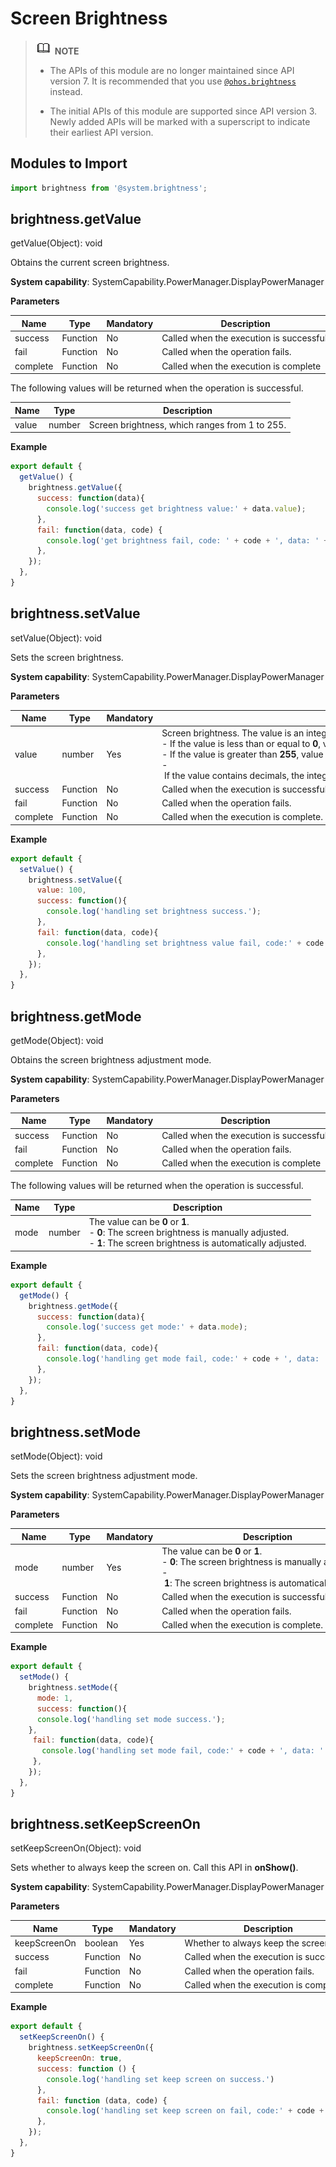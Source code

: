 # Screen Brightness

> ![icon-note.gif](public_sys-resources/icon-note.gif) **NOTE**
> - The APIs of this module are no longer maintained since API version 7. It is recommended that you use [`@ohos.brightness`](js-apis-brightness.md) instead.
> 
> - The initial APIs of this module are supported since API version 3. Newly added APIs will be marked with a superscript to indicate their earliest API version.


## Modules to Import


```js
import brightness from '@system.brightness';
```


## brightness.getValue

getValue(Object): void

Obtains the current screen brightness.

**System capability**: SystemCapability.PowerManager.DisplayPowerManager

**Parameters**

| Name | Type | Mandatory | Description |
| -------- | -------- | -------- | -------- |
| success | Function | No | Called&nbsp;when&nbsp;the&nbsp;execution&nbsp;is&nbsp;successful. |
| fail | Function | No | Called&nbsp;when&nbsp;the&nbsp;operation&nbsp;fails. |
| complete | Function | No | Called&nbsp;when&nbsp;the&nbsp;execution&nbsp;is&nbsp;complete |

The following values will be returned when the operation is successful.

| Name | Type | Description |
| -------- | -------- | -------- |
| value | number | Screen&nbsp;brightness,&nbsp;which&nbsp;ranges&nbsp;from&nbsp;1&nbsp;to&nbsp;255. |

**Example**

```js
export default {    
  getValue() {        
    brightness.getValue({            
      success: function(data){                
        console.log('success get brightness value:' + data.value);            
      },            
      fail: function(data, code) {                
        console.log('get brightness fail, code: ' + code + ', data: ' + data);            
      },
    });    
  },
}
```


## brightness.setValue

setValue(Object): void

Sets the screen brightness.

**System capability**: SystemCapability.PowerManager.DisplayPowerManager

**Parameters**

| Name | Type | Mandatory | Description |
| -------- | -------- | -------- | -------- |
| value | number | Yes | Screen&nbsp;brightness.&nbsp;The&nbsp;value&nbsp;is&nbsp;an&nbsp;integer&nbsp;ranging&nbsp;from&nbsp;1&nbsp;to&nbsp;255.<br/>-&nbsp;If&nbsp;the&nbsp;value&nbsp;is&nbsp;less&nbsp;than&nbsp;or&nbsp;equal&nbsp;to&nbsp;**0**,&nbsp;value&nbsp;**1**&nbsp;will&nbsp;be&nbsp;used.<br/>-&nbsp;If&nbsp;the&nbsp;value&nbsp;is&nbsp;greater&nbsp;than&nbsp;**255**,&nbsp;value&nbsp;**255**&nbsp;will&nbsp;be&nbsp;used.<br/>-&nbsp;If&nbsp;the&nbsp;value&nbsp;contains&nbsp;decimals,&nbsp;the&nbsp;integral&nbsp;part&nbsp;of&nbsp;the&nbsp;value&nbsp;will&nbsp;be&nbsp;used.&nbsp;For&nbsp;example,&nbsp;if&nbsp;value&nbsp;**8.1**&nbsp;is&nbsp;set,&nbsp;value&nbsp;**8**&nbsp;will&nbsp;be&nbsp;used. |
| success | Function | No | Called&nbsp;when&nbsp;the&nbsp;execution&nbsp;is&nbsp;successful. |
| fail | Function | No | Called&nbsp;when&nbsp;the&nbsp;operation&nbsp;fails. |
| complete | Function | No | Called&nbsp;when&nbsp;the&nbsp;execution&nbsp;is&nbsp;complete. |

**Example**

```js
export default {    
  setValue() {        
    brightness.setValue({            
      value: 100,            
      success: function(){                
        console.log('handling set brightness success.');            
      },            
      fail: function(data, code){                
        console.log('handling set brightness value fail, code:' + code + ', data: ' + data);            
      },        
    });    
  },
}
```


## brightness.getMode

getMode(Object): void

Obtains the screen brightness adjustment mode.

**System capability**: SystemCapability.PowerManager.DisplayPowerManager

**Parameters**

| Name | Type | Mandatory | Description |
| -------- | -------- | -------- | -------- |
| success | Function | No | Called&nbsp;when&nbsp;the&nbsp;execution&nbsp;is&nbsp;successful. |
| fail | Function | No | Called&nbsp;when&nbsp;the&nbsp;operation&nbsp;fails. |
| complete | Function | No | Called&nbsp;when&nbsp;the&nbsp;execution&nbsp;is&nbsp;complete |

The following values will be returned when the operation is successful.

| Name | Type | Description |
| -------- | -------- | -------- |
| mode | number | The&nbsp;value&nbsp;can&nbsp;be&nbsp;**0**&nbsp;or&nbsp;**1**.<br/>-&nbsp;**0**:&nbsp;The&nbsp;screen&nbsp;brightness&nbsp;is&nbsp;manually&nbsp;adjusted.<br/>-&nbsp;**1**:&nbsp;The&nbsp;screen&nbsp;brightness&nbsp;is&nbsp;automatically&nbsp;adjusted. |

**Example**

```js
export default {    
  getMode() {        
    brightness.getMode({            
      success: function(data){                
        console.log('success get mode:' + data.mode);            
      },            
      fail: function(data, code){                
        console.log('handling get mode fail, code:' + code + ', data: ' + data);            
      },
    });    
  },
}
```


## brightness.setMode

setMode(Object): void

Sets the screen brightness adjustment mode.

**System capability**: SystemCapability.PowerManager.DisplayPowerManager

**Parameters**

| Name | Type | Mandatory | Description |
| -------- | -------- | -------- | -------- |
| mode | number | Yes | The&nbsp;value&nbsp;can&nbsp;be&nbsp;**0**&nbsp;or&nbsp;**1**.<br/>-&nbsp;**0**:&nbsp;The&nbsp;screen&nbsp;brightness&nbsp;is&nbsp;manually&nbsp;adjusted.<br/>-&nbsp;**1**:&nbsp;The&nbsp;screen&nbsp;brightness&nbsp;is&nbsp;automatically&nbsp;adjusted. |
| success | Function | No | Called&nbsp;when&nbsp;the&nbsp;execution&nbsp;is&nbsp;successful. |
| fail | Function | No | Called&nbsp;when&nbsp;the&nbsp;operation&nbsp;fails. |
| complete | Function | No | Called&nbsp;when&nbsp;the&nbsp;execution&nbsp;is&nbsp;complete. |

**Example**

```js
export default {    
  setMode() {        
    brightness.setMode({            
      mode: 1,            
      success: function(){                
      console.log('handling set mode success.');            
    },            
     fail: function(data, code){                
       console.log('handling set mode fail, code:' + code + ', data: ' + data);            
     },
    });    
  },
}
```


## brightness.setKeepScreenOn

setKeepScreenOn(Object): void

Sets whether to always keep the screen on. Call this API in **onShow()**.

**System capability**: SystemCapability.PowerManager.DisplayPowerManager

**Parameters**

| Name | Type | Mandatory | Description |
| -------- | -------- | -------- | -------- |
| keepScreenOn | boolean | Yes | Whether&nbsp;to&nbsp;always&nbsp;keep&nbsp;the&nbsp;screen&nbsp;on |
| success | Function | No | Called&nbsp;when&nbsp;the&nbsp;execution&nbsp;is&nbsp;successful. |
| fail | Function | No | Called&nbsp;when&nbsp;the&nbsp;operation&nbsp;fails. |
| complete | Function | No | Called&nbsp;when&nbsp;the&nbsp;execution&nbsp;is&nbsp;complete. |

**Example**

```js
export default {    
  setKeepScreenOn() {        
    brightness.setKeepScreenOn({            
      keepScreenOn: true,            
      success: function () {                
        console.log('handling set keep screen on success.')            
      },            
      fail: function (data, code) {                
        console.log('handling set keep screen on fail, code:' + code + ', data: ' + data);            
      },        
    });    
  },
}
```